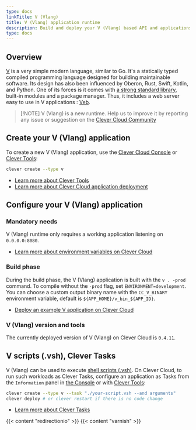 ```yaml
---
type: docs
linkTitle: V (Vlang)
title: V (Vlang) application runtime
description: Build and deploy your V (Vlang) based API and applications
type: docs
---
```


## Overview

[V](https://vlang.io) is a very simple modern language, similar to Go. It's a statically typed compiled programming language designed for building maintainable software. Its design has also been influenced by Oberon, Rust, Swift, Kotlin, and Python. One of its forces is it comes with [a strong standard library](https://modules.vlang.io/), built-in modules and a package manager. Thus, it includes a web server easy to use in V applications : [Veb](https://modules.vlang.io/veb.html).

> [!NOTE] V (Vlang) is a new runtime. Help us to improve it by reporting any issue or suggestion on the [Clever Cloud Community](https://github.com/CleverCloud/Community/discussions/categories/paas-runtimes)

## Create your V (Vlang) application

To create a new V (Vlang) application, use the [Clever Cloud Console](https://console.clever-cloud.com) or [Clever Tools](https://github.com/CleverCloud/clever-tools):

```bash
clever create --type v
```
* [Learn more about Clever Tools](/developers/doc/cli/)
* [Learn more about Clever Cloud application deployment](/developers/doc/quickstart/#create-an-application-step-by-step)

## Configure your V (Vlang) application

### Mandatory needs

V (Vlang) runtime only requires a working application listening on `0.0.0.0:8080`.

* [Learn more about environment variables on Clever Cloud](/developers/doc/reference/reference-environment-variables/)

### Build phase

During the build phase, the V (Vlang) application is built with the `v . -prod` command. To compile without the `-prod` flag, set `ENVIRONMENT=development`. You can choose a custom output binary name with the `CC_V_BINARY` environment variable, default is `${APP_HOME}/v_bin_${APP_ID}`.

- [Deploy an example V application on Clever Cloud](https://github.com/CleverCloud/v-example)

### V (Vlang) version and tools

The currently deployed version of V (Vlang) on Clever Cloud is `0.4.11`.

## V scripts (.vsh), Clever Tasks

V (Vlang) can be used to execute [shell scripts (.vsh)](https://docs.vlang.io/other-v-features.html#cross-platform-shell-scripts-in-v). On Clever Cloud, to run such workloads as Clever Tasks, configure an application as Tasks from the `Information` panel in [the Console](https://console.clever-cloud.com) or with [Clever Tools](/developers/doc/cli/applications/#tasks):

```bash
clever create --type v --task "./your-script.vsh --and arguments"
clever deploy # or clever restart if there is no code change
```

- [Learn more about Clever Tasks](/developers/doc/develop/tasks/)

{{< content "redirectionio" >}}
{{< content "varnish" >}}
